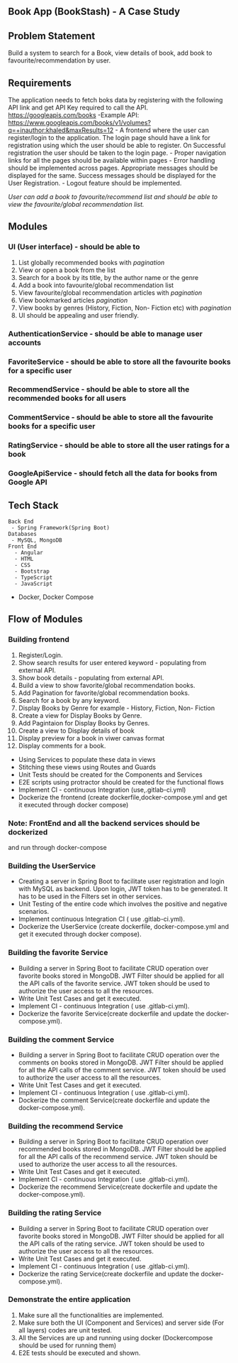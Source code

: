 
## Book App (BookStash) - A Case Study

## Problem Statement
Build a system to search for a Book, view details of book, add book to favourite/recommendation by user.

## Requirements
The application needs to fetch boks data by registering with the following API link and get API Key required to call the API.
https://googleapis.com/books
	-Example API:
https://www.googleapis.com/books/v1/volumes?q=+inauthor:khaled&maxResults=12
	- A frontend where the user can register/login to the application. The login page should have a link for registration using which the user
	should be able to register. On Successful registration the user should be taken to the login page.
	- Proper navigation links for all the pages should be
	available within pages
	- Error handling should be implemented across pages.
	Appropriate messages should be displayed for the same. Success
	messages should be displayed for the User Registration.
	- Logout feature should be implemented.
	
	
*User can add a book to favourite/recommend list and should be able to view the favourite/global recommendation list.*

## Modules
### UI (User interface) - should be able to
1. List globally recommended books with *pagination*
2. View or open a book from the list
3. Search for a book by its title, by the author name or the genre
4. Add a  book into favourite/global recommendation list
5. View favourite/global recommendation articles with *pagination*
6. View bookmarked articles *pagination*
7. View books by genres (History, Fiction, Non- Fiction etc) with *pagination*
8. UI should be appealing and user friendly.

### AuthenticationService - should be able to manage user accounts
### FavoriteService - should be able to store all the favourite books for a specific user
### RecommendService - should be able to store all the recommended books for all users
### CommentService -  should be able to store all the favourite books for a specific user
### RatingService -  should be able to store all the user ratings for a book
### GoogleApiService - should fetch all the data for books from Google API

## Tech Stack
    Back End
     - Spring Framework(Spring Boot)
    Databases
     - MySQL, MongoDB
    Front End
      - Angular
      - HTML
      - CSS
      - Bootstrap
      - TypeScript
      - JavaScript
- Docker, Docker Compose

## Flow of Modules
### Building frontend
1. Register/Login.
2. Show search results for user entered keyword - populating from external API.
3. Show book details - populating from external API.
4. Build a view to show favorite/global recommendation books.
5. Add Pagination for favorite/global recommendation books.
6. Search for a book by any keyword.
7. Display Books by Genre
	for example - History, Fiction, Non- Fiction
8. Create a view for  Display Books by Genre.
9. Add Pagintaion for Display Books by Genres.
10. Create a view to Display details of book
11. Display preview for a book in viwer canvas format
12. Display comments for a book.


- Using Services to populate these data in views
- Stitching these views using Routes and Guards
- Unit Tests should be created for the Components and Services
- E2E scripts using protractor should be created for the functional flows
- Implement CI - continuous Integration (use,.gitlab-ci.yml)
- Dockerize the frontend (create dockerfile,docker-compose.yml and get it executed through docker compose)

### Note: FrontEnd and all the backend services should be dockerized
and run through docker-compose

### Building the UserService
- Creating a server in Spring Boot to facilitate user registration and login with MySQL as backend. Upon login, JWT token has to be generated. 	It has to be used in the Filters set in other services.
- Unit Testing of the entire code which involves the positive and negative scenarios.
- Implement continuous Integration CI ( use .gitlab-ci.yml).
- Dockerize the UserService (create dockerfile, docker-compose.yml and get it executed through docker compose).

### Building the favorite Service
- Building a server in Spring Boot to facilitate CRUD operation over favorite books stored in MongoDB. JWT Filter should be
  applied for all the API calls of the favorite service. JWT token should be used to authorize the user access to all the resources.
- Write Unit Test Cases and get it executed.
- Implement CI - continuous Integration ( use .gitlab-ci.yml).
- Dockerize the favorite Service(create dockerfile and update the docker-compose.yml).

### Building the comment Service
- Building a server in Spring Boot to facilitate CRUD operation over the comments on books stored in MongoDB. JWT Filter should be
  applied for all the API calls of the comment service. JWT token should be used to authorize the user access to all the resources.
- Write Unit Test Cases and get it executed.
- Implement CI - continuous Integration ( use .gitlab-ci.yml).
- Dockerize the comment Service(create dockerfile and update the docker-compose.yml).

### Building the recommend Service
- Building a server in Spring Boot to facilitate CRUD operation over recommended books stored in MongoDB. JWT Filter should be
  applied for all the API calls of the recommend service. JWT token should be used to authorize the user access to all the resources.
- Write Unit Test Cases and get it executed.
- Implement CI - continuous Integration ( use .gitlab-ci.yml).
- Dockerize the recommend Service(create dockerfile and update the docker-compose.yml).

### Building the rating Service
- Building a server in Spring Boot to facilitate CRUD operation over favorite books stored in MongoDB. JWT Filter should be
  applied for all the API calls of the rating service. JWT token should be used to authorize the user access to all the resources.
- Write Unit Test Cases and get it executed.
- Implement CI - continuous Integration ( use .gitlab-ci.yml).
- Dockerize the rating Service(create dockerfile and update the docker-compose.yml).

### Demonstrate the entire application
1. Make sure all the functionalities are implemented.
2. Make sure both the UI (Component and Services) and server side (For all layers) codes are unit tested.
3. All the Services are up and running using docker (Dockercompose should be used for running them)
4. E2E tests should be executed and shown.

